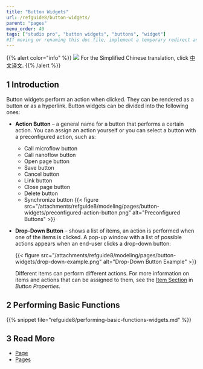 ```yaml
---
title: "Button Widgets"
url: /refguide8/button-widgets/
parent: "pages"
menu_order: 40
tags: ["studio pro", "button widgets", "buttons", "widget"]
#If moving or renaming this doc file, implement a temporary redirect and let the respective team know they should update the URL in the product. See Mapping to Products for more details.
---
```


{{% alert color="info" %}}
<img src="attachments/chinese-translation/china.png" style="display: inline-block; margin: 0" /> For the Simplified Chinese translation, click [中文译文](https://cdn.mendix.tencent-cloud.com/documentation/refguide8/button-widgets.pdf).
{{% /alert %}}

## 1 Introduction

Button widgets perform an action when clicked. They can be rendered as a button or as a hyperlink. Button widgets can be divided into the following ones:

* **Action Button** – a general name for a button that performs a certain action. You can assign an action yourself or you can select a button with a preconfigured action, such as: 
  * Call microflow button
  * Call nanoflow button
  * Open page button
  * Save button
  * Cancel button
  * Link button
  * Close page button
  * Delete button
  * Synchronize button
	{{< figure src="/attachments/refguide8/modeling/pages/button-widgets/preconfigured-action-button.png" alt="Preconfigured Buttons" >}}
  
* **Drop-Down Button** – shows a list of items, an action is performed when one of the items is clicked. A pop-up window with a list of possible actions appears when an end-user clicks a drop-down button:

	{{< figure src="/attachments/refguide8/modeling/pages/button-widgets/drop-down-example.png" alt="Drop-Down Button Example" >}}

  Different items can perform different actions. For more information on items and actions that can be assigned to them, see the [Item Section](/refguide8/button-properties/#items) in *Button Properties*.  

## 2 Performing Basic Functions

{{% snippet file="refguide8/performing-basic-functions-widgets.md" %}}

## 3 Read More

* [Page](/refguide8/page/)
* [Pages](/refguide8/pages/)

